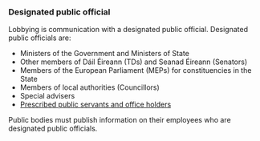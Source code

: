 ###  Designated public official

Lobbying is communication with a designated public official. Designated public
officials are:

  * Ministers of the Government and Ministers of State 
  * Other members of Dáil Éireann (TDs) and Seanad Éireann (Senators) 
  * Members of the European Parliament (MEPs) for constituencies in the State 
  * Members of local authorities (Councillors) 
  * Special advisers 
  * [ Prescribed public servants and office holders ](http://www.irishstatutebook.ie/eli/2015/si/367/made/en/print)

Public bodies must publish information on their employees who are designated
public officials.
